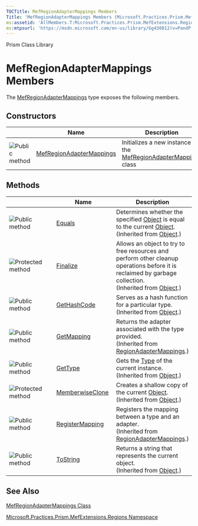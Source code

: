 ```yaml
---
TOCTitle: MefRegionAdapterMappings Members
Title: 'MefRegionAdapterMappings Members (Microsoft.Practices.Prism.MefExtensions.Regions)'
ms:assetid: 'AllMembers.T:Microsoft.Practices.Prism.MefExtensions.Regions.MefRegionAdapterMappings'
ms:mtpsurl: 'https://msdn.microsoft.com/en-us/library/Gg430812(v=PandP.50)'
---
```


Prism Class Library

MefRegionAdapterMappings Members
================================

The [MefRegionAdapterMappings](https://msdn.microsoft.com/t:microsoft.practices.prism.mefextensions.regions.mefregionadaptermappings) type exposes the following members.

Constructors
------------

<span id="constructorTableToggle"></span>
<table>
<colgroup>
<col width="33%" />
<col width="33%" />
<col width="33%" />
</colgroup>
<thead>
<tr class="header">
<th> </th>
<th>Name</th>
<th>Description</th>
</tr>
</thead>
<tbody>
<tr class="odd">
<td><img src="https://msdn.microsoft.com/en-us/Gg430812.pubmethod(en-us,PandP.50).gif" title="Public method" /></td>
<td><a href="https://msdn.microsoft.com/m:microsoft.practices.prism.mefextensions.regions.mefregionadaptermappings.">MefRegionAdapterMappings</a></td>
<td><div class="summary">
Initializes a new instance of the <a href="https://msdn.microsoft.com/t:microsoft.practices.prism.mefextensions.regions.mefregionadaptermappings">MefRegionAdapterMappings</a> class
</div></td>
</tr>
</tbody>
</table>

Methods
-------

<span id="methodTableToggle"></span>
<table>
<colgroup>
<col width="33%" />
<col width="33%" />
<col width="33%" />
</colgroup>
<thead>
<tr class="header">
<th> </th>
<th>Name</th>
<th>Description</th>
</tr>
</thead>
<tbody>
<tr class="odd">
<td><img src="https://msdn.microsoft.com/en-us/Gg430812.pubmethod(en-us,PandP.50).gif" title="Public method" /></td>
<td><a href="http://msdn2.microsoft.com/en-us/library/bsc2ak47">Equals</a></td>
<td><div class="summary">
Determines whether the specified <a href="http://msdn2.microsoft.com/en-us/library/e5kfa45b">Object</a> is equal to the current <a href="http://msdn2.microsoft.com/en-us/library/e5kfa45b">Object</a>.
</div>
(Inherited from <a href="http://msdn2.microsoft.com/en-us/library/e5kfa45b">Object</a>.)</td>
</tr>
<tr class="even">
<td><img src="https://msdn.microsoft.com/en-us/Gg430812.protmethod(en-us,PandP.50).gif" title="Protected method" /></td>
<td><a href="http://msdn2.microsoft.com/en-us/library/4k87zsw7">Finalize</a></td>
<td><div class="summary">
Allows an object to try to free resources and perform other cleanup operations before it is reclaimed by garbage collection.
</div>
(Inherited from <a href="http://msdn2.microsoft.com/en-us/library/e5kfa45b">Object</a>.)</td>
</tr>
<tr class="odd">
<td><img src="https://msdn.microsoft.com/en-us/Gg430812.pubmethod(en-us,PandP.50).gif" title="Public method" /></td>
<td><a href="http://msdn2.microsoft.com/en-us/library/zdee4b3y">GetHashCode</a></td>
<td><div class="summary">
Serves as a hash function for a particular type.
</div>
(Inherited from <a href="http://msdn2.microsoft.com/en-us/library/e5kfa45b">Object</a>.)</td>
</tr>
<tr class="even">
<td><img src="https://msdn.microsoft.com/en-us/Gg430812.pubmethod(en-us,PandP.50).gif" title="Public method" /></td>
<td><a href="https://msdn.microsoft.com/m:microsoft.practices.prism.regions.regionadaptermappings.getmapping(system.type)">GetMapping</a></td>
<td><div class="summary">
Returns the adapter associated with the type provided.
</div>
(Inherited from <a href="https://msdn.microsoft.com/t:microsoft.practices.prism.regions.regionadaptermappings">RegionAdapterMappings</a>.)</td>
</tr>
<tr class="odd">
<td><img src="https://msdn.microsoft.com/en-us/Gg430812.pubmethod(en-us,PandP.50).gif" title="Public method" /></td>
<td><a href="http://msdn2.microsoft.com/en-us/library/dfwy45w9">GetType</a></td>
<td><div class="summary">
Gets the <a href="http://msdn2.microsoft.com/en-us/library/42892f65">Type</a> of the current instance.
</div>
(Inherited from <a href="http://msdn2.microsoft.com/en-us/library/e5kfa45b">Object</a>.)</td>
</tr>
<tr class="even">
<td><img src="https://msdn.microsoft.com/en-us/Gg430812.protmethod(en-us,PandP.50).gif" title="Protected method" /></td>
<td><a href="http://msdn2.microsoft.com/en-us/library/57ctke0a">MemberwiseClone</a></td>
<td><div class="summary">
Creates a shallow copy of the current <a href="http://msdn2.microsoft.com/en-us/library/e5kfa45b">Object</a>.
</div>
(Inherited from <a href="http://msdn2.microsoft.com/en-us/library/e5kfa45b">Object</a>.)</td>
</tr>
<tr class="odd">
<td><img src="https://msdn.microsoft.com/en-us/Gg430812.pubmethod(en-us,PandP.50).gif" title="Public method" /></td>
<td><a href="https://msdn.microsoft.com/m:microsoft.practices.prism.regions.regionadaptermappings.registermapping(system.type%2cmicrosoft.practices.prism.regions.iregionadapter)">RegisterMapping</a></td>
<td><div class="summary">
Registers the mapping between a type and an adapter.
</div>
(Inherited from <a href="https://msdn.microsoft.com/t:microsoft.practices.prism.regions.regionadaptermappings">RegionAdapterMappings</a>.)</td>
</tr>
<tr class="even">
<td><img src="https://msdn.microsoft.com/en-us/Gg430812.pubmethod(en-us,PandP.50).gif" title="Public method" /></td>
<td><a href="http://msdn2.microsoft.com/en-us/library/7bxwbwt2">ToString</a></td>
<td><div class="summary">
Returns a string that represents the current object.
</div>
(Inherited from <a href="http://msdn2.microsoft.com/en-us/library/e5kfa45b">Object</a>.)</td>
</tr>
</tbody>
</table>

See Also
--------

<span id="seeAlsoToggle"></span>
[MefRegionAdapterMappings Class](https://msdn.microsoft.com/t:microsoft.practices.prism.mefextensions.regions.mefregionadaptermappings)

[Microsoft.Practices.Prism.MefExtensions.Regions Namespace](https://msdn.microsoft.com/n:microsoft.practices.prism.mefextensions.regions)
